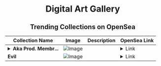 <div align="center">

# Digital Art Gallery

## Trending Collections on OpenSea

| Collection Name                       | Image                                                                                     | Description                       | OpenSea Link                                                                                          |
|---------------------------------------|-------------------------------------------------------------------------------------------|-----------------------------------|--------------------------------------------------------------------------------------------------------|
| **<details><summary>Aka Prod. Membr...</summary>Aka Prod. Membres</details>** | ![Image](https://i.seadn.io/s/raw/files/9735661b4557a5f5679e4ca93156cfc6.png?w=500&auto=format?w=200&auto=format) |  | <details><summary>Link</summary>[Aka Prod. Membres](https://opensea.io/collection/aka-prod-membres)</details> |
| **Evil** | ![Image](https://i.seadn.io/s/raw/files/254215a2bc59cc0906fc338a18420304.jpg?w=500&auto=format?w=200&auto=format) |  | <details><summary>Link</summary>[Evil](https://opensea.io/collection/evil-51)</details> |

</div>